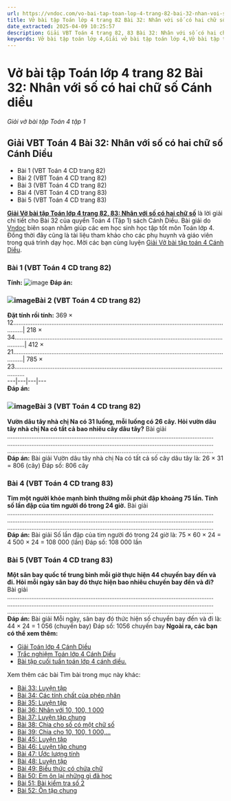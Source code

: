 ```yaml
---
url: https://vndoc.com/vo-bai-tap-toan-lop-4-trang-82-bai-32-nhan-voi-so-co-hai-chu-so-canh-dieu-309129
title: Vở bài tập Toán lớp 4 trang 82 Bài 32: Nhân với số có hai chữ số Cánh diều - Giải vở bài tập Toán 4 tập 1 - VnDoc.com
date_extracted: 2025-04-09 10:25:57
description: Giải VBT Toán 4 trang 82, 83 Bài 32: Nhân với số có hai chữ số Cánh diều là tài liệu giúp các em ôn tập lại hệ thống các bài tập rèn luyện kỹ năng giải bài tập Toán lớp 4
keywords: Vở bài tập toán lớp 4,Giải vở bài tập toán lớp 4,Vở bài tập toán lớp 4 tập 1,Giải VBT Toán 4 trang trang 82 cánh diều,Giải vở bài tập Toán 4 Bài 32 Nhân với số có hai chữ số Cánh diều,Nhân với số có hai chữ số toán 4 cánh diều,giải vở bài tập toán lớp 4 cánh diều,Giải vở bài tập Toán 4 tập 1 trang trang 82 83,Giải bài tập Toán lớp 4,giải vở bài tập toán lớp 4 tập 1,Hướng dẫn giải bài tập Toán lớp 4,giải bài tập SBT toán lớp 4,bài tập toán lớp 4 có đáp án,để học tốt toán lớp 4,VBT Toán 4 CD
---
```


# Vở bài tập Toán lớp 4 trang 82 Bài 32: Nhân với số có hai chữ số Cánh diều
 _Giải vở bài tập Toán 4 tập 1_
## Giải VBT Toán 4 Bài 32: Nhân với số có hai chữ số Cánh Diều
  * Bài 1 \(VBT Toán 4 CD trang 82\)
  * Bài 2 \(VBT Toán 4 CD trang 82\)
  * Bài 3 \(VBT Toán 4 CD trang 82\)
  * Bài 4 \(VBT Toán 4 CD trang 83\)
  * Bài 5 \(VBT Toán 4 CD trang 83\)

**[Giải Vở bài tập Toán lớp 4 trang 82, 83: Nhân với số có hai chữ số](<https://vndoc.com/vo-bai-tap-toan-lop-4-trang-82-bai-32-nhan-voi-so-co-hai-chu-so-canh-dieu-309129>)** là lời giải chi tiết cho Bài 32 của quyển Toán 4 \(Tập 1\) sách Cánh Diều. Bài giải do [Vndoc](<https://vndoc.com/>) biên soạn nhằm giúp các em học sinh học tập tốt môn Toán lớp 4. Đồng thời đây cũng là tài liệu tham khảo cho các phụ huynh và giáo viên trong quá trình dạy học. Mời các bạn cùng luyện [Giải Vở bài tập toán 4 Cánh Diều](<https://vndoc.com/vo-bai-tap-toan-lop-4-canh-dieu>).
### Bài 1 \(VBT Toán 4 CD trang 82\)
**Tính:**
![image](https://i.vdoc.vn/data/image/2023/11/09/bai-1-trang-82-vbt-toan-4-cd-h1.png)
**Đáp án:**
### ![image](https://i.vdoc.vn/data/image/2023/11/09/bai-1-trang-82-vbt-toan-4-cd-h2.png)**Bài 2 \(VBT Toán 4 CD trang 82\)**
**Đặt tính rồi tính:**
369 × 12..................................................................................................................................| 218 × 34..................................................................................................................................| 412 × 21..................................................................................................................................| 785 × 23..................................................................................................................................  
---|---|---|---  
**Đáp án:**
### **![image](https://i.vdoc.vn/data/image/2023/11/09/bai-2-trang-82-vbt-toan-4-cd-h1.png)Bài 3 \(VBT Toán 4 CD trang 82\)**
**Vườn dâu tây nhà chị Na có 31 luống, mỗi luống có 26 cây. Hỏi vườn dâu tây nhà chị Na có tất cả bao nhiêu cây dâu tây?**
Bài giải
……………………………………………………………………………………………..…………
……………………………………………………………………………………………..…………
……………………………………………………………………………………………..…………
**Đáp án:**
Bài giải
Vườn dâu tây nhà chị Na có tất cả số cây dâu tây là:
26 × 31 = 806 \(cây\)
Đáp số: 806 cây
### Bài 4 \(VBT Toán 4 CD trang 83\)
**Tim một người khỏe mạnh bình thường mỗi phút đập khoảng 75 lần. Tính số lần đập của tim người đó trong 24 giờ.**
Bài giải
……………………………………………………………………………………………..…………
……………………………………………………………………………………………..…………
……………………………………………………………………………………………..…………
**Đáp án:**
Bài giải
Số lần đập của tim người đó trong 24 giờ là:
75 × 60 × 24 = 4 500 × 24 = 108 000 \(lần\)
Đáp số: 108 000 lần
### Bài 5 \(VBT Toán 4 CD trang 83\)
**Một sân bay quốc tế trung bình mỗi giờ thực hiện 44 chuyến bay đến và đi. Hỏi mỗi ngày sân bay đó thực hiện bao nhiêu chuyến bay đến và đi?**
Bài giải
……………………………………………………………………………………………..…………
……………………………………………………………………………………………..…………
……………………………………………………………………………………………..…………
**Đáp án:**
Bài giải
Mỗi ngày, sân bay đó thức hiện số chuyển bay đến và đi là:
44 × 24 = 1 056 \(chuyến bay\)
Đáp số: 1056 chuyến bay
**Ngoài ra, các bạn có thể xem thêm:**
  * [Giải Toán lớp 4 Cánh Diều](<https://vndoc.com/trac-nghiem-toan-lop-4-canh-dieu>)
  * [Trắc nghiệm Toán lớp 4 Cánh Diều](<https://vndoc.com/trac-nghiem-toan-lop-4-canh-dieu>)
  * [Bài tập cuối tuần toán lớp 4 cánh diều.](<https://vndoc.com/bai-tap-cuoi-tuan-toan-lop-4-canh-dieu>)

Xem thêm các bài Tìm bài trong mục này khác:
  * [Bài 33: Luyện tập](</vo-bai-tap-toan-lop-4-trang-84-bai-33-luyen-tap-canh-dieu-309136>)
  * [Bài 34: Các tính chất của phép nhân](</vo-bai-tap-toan-lop-4-trang-86-bai-34-cac-tinh-chat-cua-phep-nhan-canh-dieu-310089>)
  * [Bài 35: Luyện tập](</vo-bai-tap-toan-lop-4-trang-88-bai-35-luyen-tap-canh-dieu-310150>)
  * [Bài 36: Nhân với 10, 100, 1 000](</vo-bai-tap-toan-lop-4-trang-90-bai-36-nhan-voi-10-100-1000-canh-dieu-310170>)
  * [Bài 37: Luyện tập chung](</vo-bai-tap-toan-lop-4-trang-92-bai-37-luyen-tap-chung-canh-dieu-310180>)
  * [Bài 38: Chia cho số có một chữ số](</giai-vo-bai-tap-toan-4-bai-67-chia-cho-so-co-mot-chu-so-136310>)
  * [Bài 39: Chia cho 10, 100, 1 000,... ](</giai-vo-bai-tap-toan-4-bai-51-152151>)
  * [Bài 45: Luyện tập](</vo-bai-tap-toan-lop-4-bai-45-luyen-tap-canh-dieu-317784>)
  * [Bài 46: Luyện tập chung](</vo-bai-tap-toan-lop-4-bai-46-luyen-tap-chung-canh-dieu-317785>)
  * [Bài 47: Ước lượng tính](</vo-bai-tap-toan-lop-4-bai-47-uoc-luong-tinh-canh-dieu-317786>)
  * [Bài 48: Luyện tập](</vo-bai-tap-toan-lop-4-bai-48-luyen-tap-canh-dieu-317829>)
  * [Bài 49: Biểu thức có chứa chữ](</vo-bai-tap-toan-lop-4-bai-49-bieu-thuc-co-chua-chu-canh-dieu-317830>)
  * [Bài 50: Em ôn lại những gì đã học](</vo-bai-tap-toan-lop-4-bai-50-em-on-lai-nhung-gi-da-hoc-canh-dieu-317832>)
  * [Bài 51: Bài kiểm tra số 2](</vo-bai-tap-toan-lop-4-bai-51-bai-kiem-tra-so-2-canh-dieu-317843>)
  * [Bài 52: Ôn tập chung](</vo-bai-tap-toan-lop-4-bai-52-on-tap-chung-canh-dieu-317847>)

